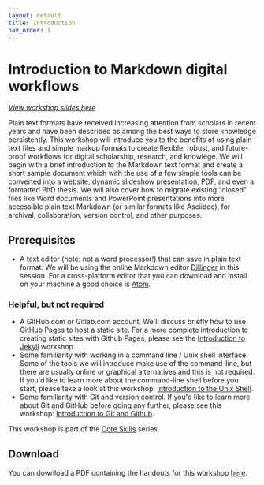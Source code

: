 ```yaml
---
layout: default
title: Introduction
nav_order: 1
---
```


# Introduction to Markdown digital workflows

_[View workshop slides here](https://ubc-library-rc.github.io/intro-markdown/slides/)_

Plain text formats have received increasing attention from scholars in recent years and have been described as among the best ways to store knowledge persistently. This workshop will introduce you to the benefits of using plain text files and simple markup formats to create flexible, robust, and future-proof workflows for digital scholarship, research, and knowlege. We will begin with a brief introduction to the Markdown text format and create a short sample document which with the use of a few simple tools can be converted into a website, dynamic slideshow presentation, PDF, and even a formatted PhD thesis. We will also cover how to migrate existing "closed" files like Word documents and PowerPoint presentations into more accessible plain text Markdown (or similar formats like Asciidoc), for archival, collaboration, version control, and other purposes.

## Prerequisites

* A text editor (note: not a word processor!) that can save in plain text format. We will be using the online Markdown editor [Dillinger](https://dillinger.io/) in this session. For a cross-platform editor that you can download and install on your machine a good choice is [Atom](https://atom.io/).

### Helpful, but not required

* A GitHub.com or Gitlab.com account. We'll discuss briefly how to use GitHub Pages to host a static site. For a more complete introduction to creating static sites with Github Pages, please see the [Introduction to Jekyll](https://ubc-library-rc.github.io/intro-jekyll/) workshop.
* Some familiarity with working in a command line / Unix shell interface. Some of the tools we will introduce make use of the command-line, but there are usually online or graphical alternatives and this is not required. If you'd like to learn more about the command-line shell before you start, please take a look at this workshop: [Introduction to the Unix Shell](https://ubc-library-rc.github.io/intro-shell/).
* Some familiarity with Git and version control. If you'd like to learn more about Git and GitHub before going any further, please see this workshop: [Introduction to Git and Github](https://ubc-library-rc.github.io/intro-git/).

This workshop is part of the [Core Skills](https://libcal.library.ubc.ca/calendar/vancouver/?t=g&q=Core%20Skills&cid=7544&cal=7544&inc=0) series. 

## Download

You can download a PDF containing the handouts for this workshop [here](https://ubc-library-rc.github.io/intro-markdown/content/intro-markdown-workshop-handout.pdf).
